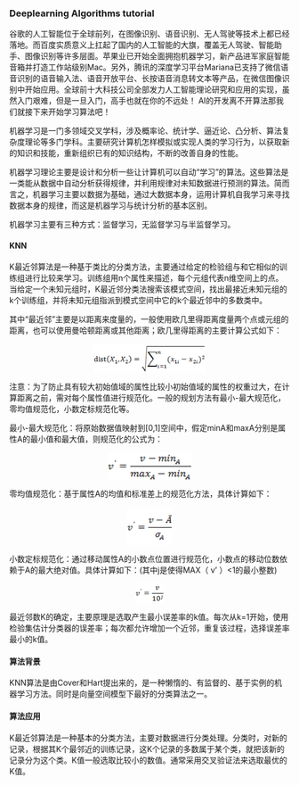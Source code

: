 ### Deeplearning Algorithms tutorial
谷歌的人工智能位于全球前列，在图像识别、语音识别、无人驾驶等技术上都已经落地。而百度实质意义上扛起了国内的人工智能的大旗，覆盖无人驾驶、智能助手、图像识别等许多层面。苹果业已开始全面拥抱机器学习，新产品进军家庭智能音箱并打造工作站级别Mac。另外，腾讯的深度学习平台Mariana已支持了微信语音识别的语音输入法、语音开放平台、长按语音消息转文本等产品，在微信图像识别中开始应用。全球前十大科技公司全部发力人工智能理论研究和应用的实现，虽然入门艰难，但是一旦入门，高手也就在你的不远处！
AI的开发离不开算法那我们就接下来开始学习算法吧！

机器学习是一门多领域交叉学科，涉及概率论、统计学、逼近论、凸分析、算法复杂度理论等多门学科。主要研究计算机怎样模拟或实现人类的学习行为，以获取新的知识和技能，重新组织已有的知识结构，不断的改善自身的性能。

机器学习理论主要是设计和分析一些让计算机可以自动“学习”的算法。这些算法是一类能从数据中自动分析获得规律，并利用规律对未知数据进行预测的算法。简而言之，机器学习主要以数据为基础，通过大数据本身，运用计算机自我学习来寻找数据本身的规律，而这是机器学习与统计分析的基本区别。

机器学习主要有三种方式：监督学习，无监督学习与半监督学习。

#### KNN
K最近邻算法是一种基于类比的分类方法，主要通过给定的检验组与和它相似的训练组进行比较来学习。训练组用n个属性来描述，每个元组代表n维空间上的点。当给定一个未知元组时，K最近邻分类法搜索该模式空间，找出最接近未知元组的k个训练组，并将未知元组指派到模式空间中它的k个最近邻中的多数类中。

其中“最近邻”主要是以距离来度量的，一般使用欧几里得距离度量两个点或元组的距离，也可以使用曼哈顿距离或其他距离；欧几里得距离的主要计算公式如下：
<p align="center">
<img width="200" align="center" src="../../images/87.jpg" />
</p>

注意：为了防止具有较大初始值域的属性比较小初始值域的属性的权重过大，在计算距离之前，需对每个属性值进行规范化。一般的规划方法有最小-最大规范化，零均值规范化，小数定标规范化等。

最小-最大规范化：将原始数据值映射到[0,1]空间中，假定minA和maxA分别是属性A的最小值和最大值，则规范化的公式为：
<p align="center">
<img width="150" align="center" src="../../images/88.jpg" />
</p>
零均值规范化：基于属性A的均值和标准差上的规范化方法，具体计算如下：
<p align="center">
<img width="80" align="center" src="../../images/89.jpg" />
</p>

小数定标规范化：通过移动属性A的小数点位置进行规范化，小数点的移动位数依赖于A的最大绝对值。具体计算如下：(其中j是使得MAX（ v’ ）<1的最小整数)
<p align="center">
<img width="50" align="center" src="../../images/90.jpg" />
</p>

最近邻数K的确定，主要原理是选取产生最小误差率的k值。每次从k=1开始，使用检验集估计分类器的误差率；每次都允许增加一个近邻，重复该过程，选择误差率最小的k值。

#### 算法背景

KNN算法是由Cover和Hart提出来的，是一种懒惰的、有监督的、基于实例的机器学习方法。同时是向量空间模型下最好的分类算法之一。

#### 算法应用
K最近邻算法是一种基本的分类方法，主要对数据进行分类处理。分类时，对新的记录，根据其K个最邻近的训练记录，这K个记录的多数属于某个类，就把该新的记录分为这个类。K值一般选取比较小的数值。通常采用交叉验证法来选取最优的K值。


